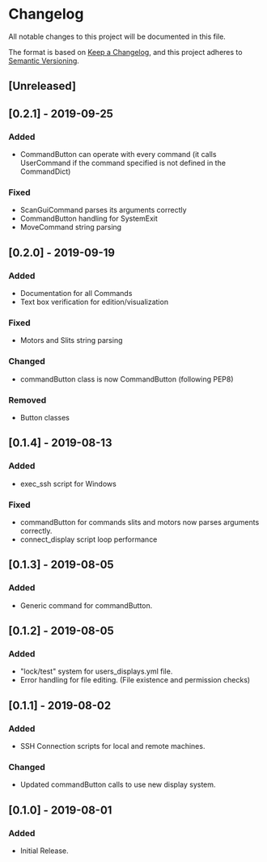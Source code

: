 # Changelog
All notable changes to this project will be documented in this file.

The format is based on [Keep a Changelog](https://keepachangelog.com/en/1.0.0/),
and this project adheres to [Semantic Versioning](https://semver.org/spec/v2.0.0.html).

## [Unreleased]

## [0.2.1] - 2019-09-25
### Added
- CommandButton can operate with every command (it calls UserCommand if the command specified is not defined in the CommandDict)

### Fixed
- ScanGuiCommand parses its arguments correctly
- CommandButton handling for SystemExit
- MoveCommand string parsing

## [0.2.0] - 2019-09-19
### Added
- Documentation for all Commands
- Text box verification for edition/visualization

### Fixed
- Motors and Slits string parsing

### Changed
- commandButton class is now CommandButton (following PEP8)

### Removed
- Button classes

## [0.1.4] - 2019-08-13
### Added
- exec_ssh script for Windows

### Fixed
- commandButton for commands slits and motors now parses arguments correctly.
- connect_display script loop performance

## [0.1.3] - 2019-08-05
### Added
- Generic command for commandButton.

## [0.1.2] - 2019-08-05
### Added
- "lock/test" system for users_displays.yml file.
- Error handling for file editing. (File existence and permission checks)

## [0.1.1] - 2019-08-02
### Added
- SSH Connection scripts for local and remote machines.

### Changed
- Updated commandButton calls to use new display system.

## [0.1.0] - 2019-08-01
### Added
- Initial Release.